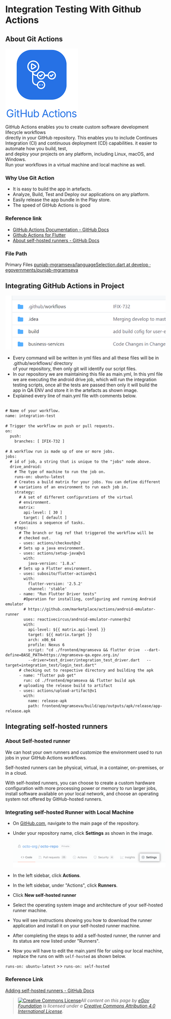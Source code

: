 # Integration Testing With Github Actions

## **About Git Actions**

![](../../../.gitbook/assets/download.png)

GitHub Actions enables you to create custom software development lifecycle workflows\
directly in your GitHub repository. This enables you to include Continues\
Integration (CI) and continuous deployment (CD) capabilities. it easier to automate how you build, test,\
and deploy your projects on any platform, including Linux, macOS, and Windows.\
Run your workflows in a virtual machine and local machine as well.

### &#x20;**Why Use Git Action**

* It is easy to build the app in artefacts.
* Analyze, Build, Test and Deploy our applications on any platform.
* Easily release the app bundle in the Play store.
* The speed of GitHub Actions is good

### **Reference link**

* [<img src="https://docs.github.com/assets/images/site/favicon.png" alt="" data-size="line">GitHub Actions Documentation - GitHub Docs](https://docs.github.com/en/actions)
* [<img src="https://cdn-static-1.medium.com/_/fp/icons/Medium-Avatar-500x500.svg" alt="" data-size="line">Github Actions for Flutter](https://medium.com/mobile-development-group/github-actions-for-flutter-cf02923d7b5d)
* [<img src="https://docs.github.com/assets/images/site/favicon.png" alt="" data-size="line">About self-hosted runners - GitHub Docs](https://docs.github.com/en/actions/hosting-your-own-runners/about-self-hosted-runners)

### **File Path**

Primary Files [<img src="https://github.com/fluidicon.png" alt="" data-size="line">punjab-mgramseva/languageSelection.dart at develop · egovernments/punjab-mgramseva](https://github.com/egovernments/punjab-mgramseva/blob/develop/frontend/mgramseva/lib/screeens/SelectLanguage/languageSelection.dart)

## **Integrating GitHub Actions in Project**

![](../../../.gitbook/assets/directory.PNG)

* Every command will be written in yml files and all these files will be in .github/workflows/ directory\
  of your repository, then only git will identify our script files.
* In our repository we are maintaining this file as main.yml, In this yml file we are executing the android drive job, which will run the integration testing scripts, once all the tests are passed then only it will build the app in QA ENV and store it in the artefacts as shown image.
* Explained every line of main.yml file with comments below.

```

# Name of your workflow.
name: integration-test

# Trigger the workflow on push or pull requests.
on:
  push:
    branches: [ IFIX-732 ]

# A workflow run is made up of one or more jobs.
jobs:
  # id of job, a string that is unique to the "jobs" node above.
  drive_android:
    # The type of machine to run the job on.
    runs-on: ubuntu-latest
    # Creates a build matrix for your jobs. You can define different
    # variations of an environment to run each job in.
    strategy:
      # A set of different configurations of the virtual  
      # environment.
      matrix:
        api-level: [ 30 ]
        target: [ default ]
    # Contains a sequence of tasks.
    steps:
      # The branch or tag ref that triggered the workflow will be 
      # checked out.
      - uses: actions/checkout@v2
      # Sets up a java environment.
      - uses: actions/setup-java@v1
        with:
          java-version: '1.8.x'
      # Sets up a Flutter environment.
      - uses: subosito/flutter-action@v1
        with:
          flutter-version: '2.5.2'
          channel: 'stable'
      - name: "Run Flutter Driver tests"
        #Operation for installing, configuring and running Android emulator
        # https://github.com/marketplace/actions/android-emulator-runner
        uses: reactivecircus/android-emulator-runner@v2
        with:
          api-level: ${{ matrix.api-level }}
          target: ${{ matrix.target }}
          arch: x86_64
          profile: Nexus 6
          script: "cd ./frontend/mgramseva && flutter drive  --dart-define=BASE_PATH=https://mgramseva-qa.egov.org.in/
          --driver=test_driver/integration_test_driver.dart   --target=integration_test/login_test.dart"
      # checking out to respective directory and building the apk
      - name: "flutter pub get"
        run: cd ./frontend/mgramseva && flutter build apk
      # uploading the release build to artifact
      - uses: actions/upload-artifact@v1
        with:
          name: release-apk
          path: frontend/mgramseva/build/app/outputs/apk/release/app-release.apk
```

## Integrating self-hosted runners <a href="#integrating-self-hosted-runners" id="integrating-self-hosted-runners"></a>

### **About Self-hosted runner**

We can host your own runners and customize the environment used to run jobs in your GitHub Actions workflows.

Self-hosted runners can be physical, virtual, in a container, on-premises, or in a cloud.

With self-hosted runners, you can choose to create a custom hardware configuration with more processing power or memory to run larger jobs, install software available on your local network, and choose an operating system not offered by GitHub-hosted runners.

### **Integrating self-hosted Runner with Local Machine**

* On [GitHub.com](http://github.com/), navigate to the main page of the repository.
*   Under your repository name, click  **Settings** as shown in the image.

    ![](../../../.gitbook/assets/repo-actions-settings.png)
* In the left sidebar, click **Actions**.
* In the left sidebar, under "Actions", click **Runners**.
* Click **New self-hosted runner**
* Select the operating system image and architecture of your self-hosted runner machine.
* You will see instructions showing you how to download the runner application and install it on your self-hosted runner machine.
* After completing the steps to add a self-hosted runner, the runner and its status are now listed under "Runners".
* Now you will have to edit the main.yaml file for using our local machine, replace the runs on with `self-hosted` as shown below.

`runs-on: ubuntu-latest` >> `runs-on: self-hosted`

### **Reference Link**

[<img src="https://docs.github.com/assets/images/site/favicon.png" alt="" data-size="line">Adding self-hosted runners - GitHub Docs](https://docs.github.com/en/actions/hosting-your-own-runners/adding-self-hosted-runners)



> [![Creative Commons License](https://i.creativecommons.org/l/by/4.0/80x15.png)_​_](http://creativecommons.org/licenses/by/4.0/)_All content on this page by_ [_eGov Foundation_](https://egov.org.in/) _is licensed under a_ [_Creative Commons Attribution 4.0 International License_](http://creativecommons.org/licenses/by/4.0/)_._
